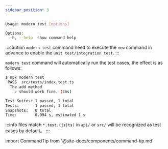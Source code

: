 ```yaml
---
sidebar_position: 3
---
```


```bash
Usage: modern test [options]

Options:
  -h, --help  show command help
```

:::caution
`modern test` command need to execute the `new` command in advance to enable the `unit test/integration test`.
:::

`modern test` command will automatically run the test cases, the effect is as follows:

```bash
$ npx modern test
 PASS  src/tests/index.test.ts
  The add method
    ✓ should work fine. (2ms)

Test Suites: 1 passed, 1 total
Tests:       1 passed, 1 total
Snapshots:   0 total
Time:        0.994 s, estimated 1 s
```

:::info
files match `*.test.(js|ts)` in `api/` or `src/` will be recognized as test cases by default。
:::

import CommandTip from '@site-docs/components/command-tip.md'

<CommandTip />
